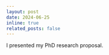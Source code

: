 ```yaml
---
layout: post
date: 2024-06-25
inline: true
related_posts: false
---
```


I presented my PhD research proposal.
